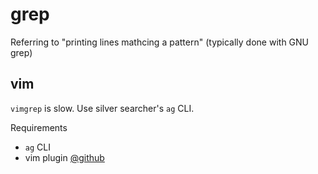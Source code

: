 # grep

Referring to "printing lines mathcing a pattern" (typically done with GNU grep)

## vim

`vimgrep` is slow. Use silver searcher's `ag` CLI.

Requirements

- `ag` CLI
- vim plugin [@github](http://github.com/yegappan/grep)

